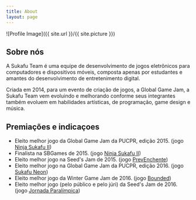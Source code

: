 ```yaml
---
title: About
layout: page
---
```

![Profile Image]({{ site.url }}/{{ site.picture }})

<h2>Sobre nós</h2>

<p>A Sukafu Team é uma equipe de desenvolvimento de jogos eletrônicos para computadores e dispositivos móveis, composta apenas por estudantes e amantes do desenvolvimento de entretenimento digital.</p>
<p>Criada em 2014, para um evento de criação de jogos, a Global Game Jam, a Sukafu Team vem evoluindo e melhorando conforme seus integrantes também evoluem em habilidades artísticas, de programação, game design e música.</p>

<h2>Premiações e indicaçoes</h2>

<ul class="skill-list">
	<li>Eleito melhor jogo da Global Game Jam da PUCPR, edição 2015. (jogo <a target="_blank" href="https://sukafu-team.itch.io/ninja-sukafu-ii">Ninja Sukafu II</a>)</li>
	<li>Finalista na SBGames de 2015. (jogo <a target="_blank" href="https://sukafu-team.itch.io/ninja-sukafu-ii"> Ninja Sukafu II</a>)</li>
	<li>Eleito melhor jogo na Seed's Jam de 2015. (jogo <a target="_blank" href="https://sukafu-team.itch.io/prev-enchente">PrevEnchente</a>)</li>
	<li>Eleito melhor jogo na Global Game Jam da PUCPR, edição 2016. (jogo <a target="_blank" href="https://sukafu-team.itch.io/sukafu-neon">Sukafu Neon</a>)</li>
	<li>Eleito melhor jogo da Winter Game Jam de 2016. (jogo <a target="_blank" href="https://sukafu-team.itch.io/bounded">Bounded</a>)</li>
	<li>Eleito melhor jogo (pelo público e pelo júri) da Seed's Jam de 2016. (jogo <a target="_blank" href="https://sukafu-team.itch.io/jornada-paralimpica">Jornada Paralímpica</a>)</li>
</ul>
